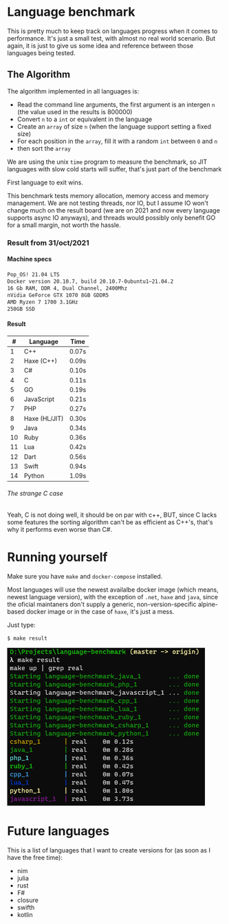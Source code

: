 # Language benchmark

This is pretty much to keep track on languages progress when it comes to performance. It's just a small test, with almost no real world scenario. But again, it is just to give us some idea and reference between those languages being tested.

## The Algorithm

The algorithm implemented in all languages is:
 - Read the command line arguments, the first argument is an intergen `n` (the value used in the results is 800000)
 - Convert `n` to a `int` or equivalent in the language
 - Create an `array` of size `n` (when the language support setting a fixed size)
 - For each position in the `array`, fill it with a random `int` between `0` and `n`
 - then sort the `array`

We are using the unix `time` program to measure the benchmark, so JIT languages with slow cold starts will suffer, that's just part of the benchmark

First language to exit wins.

This benchmark tests memory allocation, memory access and memory management. We are not testing threads, nor IO, but I assume IO won't change much on the result board (we are on 2021 and now every language supports async IO anyways), and threads would possibly only benefit GO for a small margin, not worth the hassle.


### Result from 31/oct/2021

#### Machine specs

```
Pop_OS! 21.04 LTS
Docker version 20.10.7, build 20.10.7-0ubuntu1~21.04.2
16 Gb RAM, DDR 4, Dual Channel, 2400Mhz
nVidia GeForce GTX 1070 8GB GDDR5
AMD Ryzen 7 1700 3.1GHz
250GB SSD
```

#### Result

| #  | Language      | Time  |
|----|---------------|-------|
| 1  | C++           | 0.07s |
| 2  | Haxe (C++)    | 0.09s |
| 3  | C#            | 0.10s |
| 4  | C             | 0.11s |
| 5  | GO            | 0.19s |
| 6  | JavaScript    | 0.21s |
| 7  | PHP           | 0.27s |
| 8  | Haxe (HL/JIT) | 0.30s |
| 9  | Java          | 0.34s |
| 10 | Ruby          | 0.36s |
| 11 | Lua           | 0.42s |
| 12 | Dart          | 0.56s |
| 13 | Swift         | 0.94s |
| 14 | Python        | 1.09s |


###### The strange C case

Yeah, C is not doing well, it should be on par with c++, BUT, since C lacks some features the sorting algorithm can't be as efficient as C++'s, that's why it performs even worse than C#.


# Running yourself

Make sure you have `make` and `docker-compose` installed.

Most languages will use the newest availalbe docker image (which means, newest language version), with the exception of `.net`, `haxe` and `java`, since the oficial maintaners don't supply a generic, non-version-specific alpine-based docker image or in the case of `haxe`, it's just a mess.

Just type:

```sh
$ make result
```

![example](./example.png)

# Future languages

This is a list of languages that I want to create versions for (as soon as I have the free time):

- nim
- julia
- rust
- F#
- closure
- swifth
- kotlin